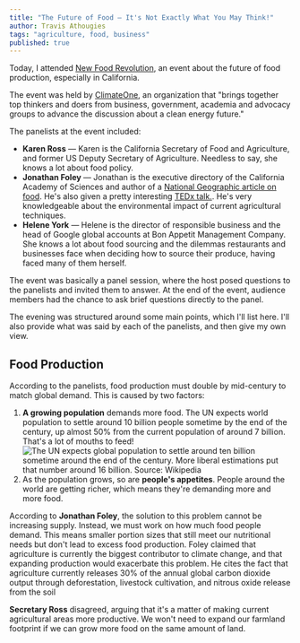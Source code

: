 ```yaml
---
title: "The Future of Food — It's Not Exactly What You May Think!"
author: Travis Athougies
tags: "agriculture, food, business"
published: true
---
```


Today, I attended
[New Food Revolution](http://www.commonwealthclub.org/events/2014-11-05/new-food-revolution), an
event about the future of food production, especially in California.

The event was held by [ClimateOne](http://www.climate-one.org/), an organization that "brings
together top thinkers and doers from business, government, academia and advocacy groups to advance
the discussion about a clean energy future."

The panelists at the event included:

- **Karen Ross** &mdash; Karen is the California Secretary of Food and Agriculture, and former US Deputy Secretary of Agriculture. Needless to say, she knows a lot about food policy.
- **Jonathan Foley** &mdash; Jonathan is the executive directory of the California Academy of Sciences and author of a [National Geographic article on food](http://www.nationalgeographic.com/foodfeatures/feeding-9-billion/). He's also given a pretty interesting [TEDx talk.](http://www.ted.com/talks/jonathan_foley_the_other_inconvenient_truth?language=en). He's very knowledgeable about the environmental impact of current agricultural techniques.
- **Helene York** &mdash; Helene is the director of responsible business and the head of Google global accounts at Bon Appetit Management Company. She knows a lot about food sourcing and the dilemmas restaurants and businesses face when deciding how to source their produce, having faced many of them herself.

The event was basically a panel session, where the host posed questions to the panelists and invited them to answer. At the end of the event, audience members had the chance to ask brief questions directly to the panel.

The evening was structured around some main points, which I'll list here. I'll also provide what was said by each of the panelists, and then give my own view.

## Food Production

According to the panelists, food production must double by mid-century to match global demand. This is caused by two factors:

1. **A growing population** demands more food. The UN expects world population to settle around 10 billion people sometime by the end of the century, up almost 50% from the current population of around 7 billion. That's a lot of mouths to feed!
![The UN expects global population to settle around ten billion sometime around the end of the century. More liberal estimations put that number around 16 billion. _Source: Wikipedia_](http://upload.wikimedia.org/wikipedia/commons/thumb/5/56/World-Population-1800-2100.svg/600px-World-Population-1800-2100.svg.png)
2. As the population grows, so are **people's appetites**. People around the world are getting richer, which means they're demanding more and more food.

According to **Jonathan Foley**, the solution to this problem cannot be increasing supply. Instead, we must work on how much food people demand. This means smaller portion sizes that still meet our nutritional needs but don't lead to excess food production. Foley claimed that agriculture is currently the biggest contributor to climate change, and that expanding production would exacerbate this problem. He cites the fact that agriculture currently releases 30% of the annual global carbon dioxide output through deforestation, livestock cultivation, and nitrous oxide release from the soil

**Secretary Ross** disagreed, arguing that it's a matter of making current agricultural areas more productive. We won't need to expand our farmland footprint if we can grow more food on the same amount of land.



